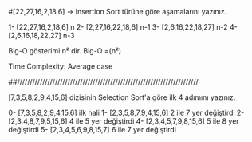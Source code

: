 

#[22,27,16,2,18,6] -> Insertion Sort türüne göre aşamalarını yazınız.

1- [22,27,16,2,18,6] n
2- [2,27,16,22,18,6] n-1
3- [2,6,16,22,18,27] n-2
4- [2,6,16,18,22,27] n-3

Big-O gösterimi n² dir. Big-O =(n²)

Time Complexity: Average case

##////////////////////////////////////////////////////////////////////////

[7,3,5,8,2,9,4,15,6] dizisinin Selection Sort'a göre ilk 4 adımını yazınız.

0- [7,3,5,8,2,9,4,15,6] ilk hali
1- [2,3,5,8,7,9,4,15,6] 2 ile 7 yer değiştirdi
2- [2,3,4,8,7,9,5,15,6] 4 ile 5 yer değiştirdi
4- [2,3,4,5,7,9,8,15,6] 5 ile 8 yer değiştirdi
5- [2,3,4,5,6,9,8,15,7] 6 ile 7 yer değiştirdi